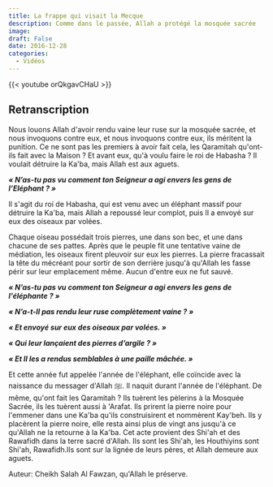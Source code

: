```yaml
---
title: La frappe qui visait la Mecque
description: Comme dans le passée, Allah a protégé la mosquée sacrée
image:
draft: False
date: 2016-12-28
categories: 
  - Vidéos
---
```


{{< youtube orQkgavCHaU >}}


## Retranscription

Nous louons Allah d'avoir rendu vaine leur ruse sur la mosquée sacrée, et nous invoquons contre eux, et nous invoquons contre eux, ils méritent la punition. Ce ne sont pas les premiers à avoir fait cela, les Qaramitah qu'ont-ils fait avec la Maison ? Et avant eux, qu'à voulu faire le roi de Habasha ? Il voulait détruire la Ka'ba, mais Allah est aux aguets.

_**« N’as-tu pas vu comment ton Seigneur a agi envers les gens de l’Eléphant ? »**_

Il s'agit du roi de Habasha, qui est venu avec un éléphant massif pour détruire la Ka'ba, mais Allah a repoussé leur complot, puis Il a envoyé sur eux des oiseaux par volées.

Chaque oiseau possédait trois pierres, une dans son bec, et une dans chacune de ses pattes. Après que le peuple fit une tentative vaine de médiation, les oiseaux firent pleuvoir sur eux les pierres. La pierre fracassait la tête du mécréant pour sortir de son derrière jusqu'à qu'Allah les fasse périr sur leur emplacement même. Aucun d'entre eux ne fut sauvé.

_**« N’as-tu pas vu comment ton Seigneur a agi envers les gens de l'éléphante ? »**_

_**« N’a-t-Il pas rendu leur ruse complètement vaine ? »**_

_**« Et envoyé sur eux des oiseaux par volées. »**_

_**« Qui leur lançaient des pierres d’argile ? »**_

_**« Et Il les a rendus semblables à une paille mâchée. »**_

Et cette année fut appelée l'année de l'éléphant, elle coïncide avec la naissance du messager d'Allah ﷺ. Il naquit durant l'année de l'éléphant. De même, qu'ont fait les Qaramitah ? Ils tuèrent les pèlerins à la Mosquée Sacrée, ils les tuèrent aussi à 'Arafat. Ils prirent la pierre noire pour l'emmener dans une Ka'ba qu'ils construisirent et nommèrent Kay'beh. Ils y placèrent la pierre noire, elle resta ainsi plus de vingt ans jusqu'à ce qu'Allah ne la retourne à la Ka'ba. Cet acte provient des Shi'ah et des Rawafidh dans la terre sacré d'Allah. Ils sont les Shi'ah, les Houthiyins sont Shi'ah, Rawafidh.Ils sont sur la lignée de leurs pères, et Allah demeure aux aguets.

Auteur: Cheikh Salah Al Fawzan, qu'Allah le préserve.